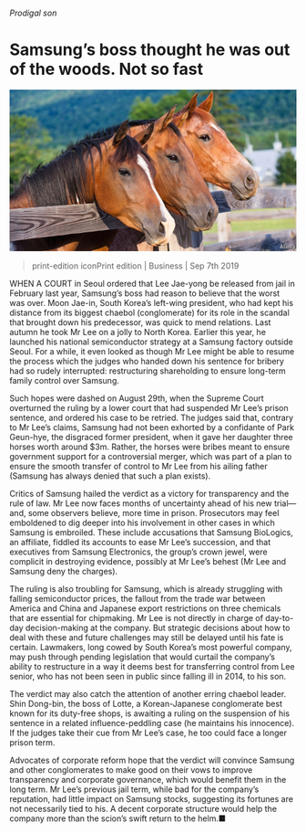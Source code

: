 ###### Prodigal son

# Samsung’s boss thought he was out of the woods. Not so fast 

![image](images/20190907_WBP001_0.jpg) 

> print-edition iconPrint edition | Business | Sep 7th 2019 

WHEN A COURT in Seoul ordered that Lee Jae-yong be released from jail in February last year, Samsung’s boss had reason to believe that the worst was over. Moon Jae-in, South Korea’s left-wing president, who had kept his distance from its biggest chaebol (conglomerate) for its role in the scandal that brought down his predecessor, was quick to mend relations. Last autumn he took Mr Lee on a jolly to North Korea. Earlier this year, he launched his national semiconductor strategy at a Samsung factory outside Seoul. For a while, it even looked as though Mr Lee might be able to resume the process which the judges who handed down his sentence for bribery had so rudely interrupted: restructuring shareholding to ensure long-term family control over Samsung. 

Such hopes were dashed on August 29th, when the Supreme Court overturned the ruling by a lower court that had suspended Mr Lee’s prison sentence, and ordered his case to be retried. The judges said that, contrary to Mr Lee’s claims, Samsung had not been exhorted by a confidante of Park Geun-hye, the disgraced former president, when it gave her daughter three horses worth around $3m. Rather, the horses were bribes meant to ensure government support for a controversial merger, which was part of a plan to ensure the smooth transfer of control to Mr Lee from his ailing father (Samsung has always denied that such a plan exists). 

Critics of Samsung hailed the verdict as a victory for transparency and the rule of law. Mr Lee now faces months of uncertainty ahead of his new trial—and, some observers believe, more time in prison. Prosecutors may feel emboldened to dig deeper into his involvement in other cases in which Samsung is embroiled. These include accusations that Samsung BioLogics, an affiliate, fiddled its accounts to ease Mr Lee’s succession, and that executives from Samsung Electronics, the group’s crown jewel, were complicit in destroying evidence, possibly at Mr Lee’s behest (Mr Lee and Samsung deny the charges). 

The ruling is also troubling for Samsung, which is already struggling with falling semiconductor prices, the fallout from the trade war between America and China and Japanese export restrictions on three chemicals that are essential for chipmaking. Mr Lee is not directly in charge of day-to-day decision-making at the company. But strategic decisions about how to deal with these and future challenges may still be delayed until his fate is certain. Lawmakers, long cowed by South Korea’s most powerful company, may push through pending legislation that would curtail the company’s ability to restructure in a way it deems best for transferring control from Lee senior, who has not been seen in public since falling ill in 2014, to his son. 

The verdict may also catch the attention of another erring chaebol leader. Shin Dong-bin, the boss of Lotte, a Korean-Japanese conglomerate best known for its duty-free shops, is awaiting a ruling on the suspension of his sentence in a related influence-peddling case (he maintains his innocence). If the judges take their cue from Mr Lee’s case, he too could face a longer prison term. 

Advocates of corporate reform hope that the verdict will convince Samsung and other conglomerates to make good on their vows to improve transparency and corporate governance, which would benefit them in the long term. Mr Lee’s previous jail term, while bad for the company’s reputation, had little impact on Samsung stocks, suggesting its fortunes are not necessarily tied to his. A decent corporate structure would help the company more than the scion’s swift return to the helm.■ 

